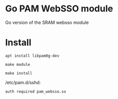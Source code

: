 # Go PAM WebSSO module
Go version of the SRAM websso module

# Install
```
apt install libpam0g-dev

make module

make install
```

/etc/pam.d/sshd:

```auth required pam_websso.so```
